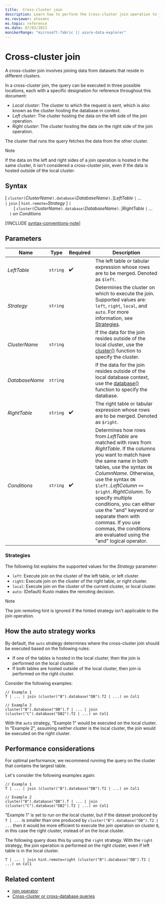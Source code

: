 ```yaml
---
title:  Cross-cluster join
description: Learn how to perform the Cross-cluster join operation to join datasets residing on different clusters.
ms.reviewer: alexans
ms.topic: reference
ms.date: 07/03/2023
monikerRange: "microsoft-fabric || azure-data-explorer"
---
```

# Cross-cluster join

A cross-cluster join involves joining data from datasets that reside in different clusters.

In a cross-cluster join, the query can be executed in three possible locations, each with a specific designation for reference throughout this document:

* *Local cluster*: The cluster to which the request is sent, which is also known as the cluster hosting the database in context.
* *Left cluster*: The cluster hosting the data on the left side of the join operation.
* *Right cluster*: The cluster hosting the data on the right side of the join operation.

The cluster that runs the query fetches the data from the other cluster.

> [!NOTE]
> If the data on the left and right sides of a join operation is hosted in the same cluster, it isn't considered a cross-cluster join, even if the data is hosted outside of the local cluster.

## Syntax

[ `cluster(`*ClusterName*`).database(`*DatabaseName*`).`]*LeftTable* `|` ...  
`|` `join` [ `hint.remote=`*Strategy* ] `(`  
&emsp;&emsp;[ `cluster(`*ClusterName*`).database(`*DatabaseName*`).`]*RightTable* `|` ...  
&emsp;`)` on *Conditions*

[!INCLUDE [syntax-conventions-note](../includes/syntax-conventions-note.md)]

## Parameters

|Name|Type|Required|Description|
|--|--|--|--|
|*LeftTable*| `string` | :heavy_check_mark:|The left table or tabular expression whose rows are to be merged. Denoted as `$left`.|
|*Strategy*| `string` ||Determines the cluster on which to execute the join. Supported values are: `left`, `right`, `local`, and `auto`. For more information, see [Strategies](#strategies).|
|*ClusterName*| `string` ||If the data for the join resides outside of the local cluster, use the [cluster()](cluster-function.md) function to specify the cluster.|
|*DatabaseName*| `string` ||If the data for the join resides outside of the local database context, use the [database()](database-function.md) function to specify the database.|
|*RightTable*| `string` | :heavy_check_mark:|The right table or tabular expression whose rows are to be merged. Denoted as `$right`.|
|*Conditions*| `string` | :heavy_check_mark:|Determines how rows from *LeftTable* are matched with rows from *RightTable*. If the columns you want to match have the same name in both tables, use the syntax `ON` *ColumnName*. Otherwise, use the syntax `ON $left.`*LeftColumn* `==` `$right.`*RightColumn*. To specify multiple conditions, you can either use the "and" keyword or separate them with commas. If you use commas, the conditions are evaluated using the "and" logical operator.|

### Strategies

The following list explains the supported values for the *Strategy* parameter:

* `left`: Execute join on the cluster of the left table, or left cluster.
* `right`: Execute join on the cluster of the right table, or right cluster.
* `local`: Execute join on the cluster of the current cluster, or local cluster.
* `auto`: (Default) Kusto makes the remoting decision.

> [!NOTE]
> The join remoting hint is ignored if the hinted strategy isn't applicable to the join operation.

## How the auto strategy works

By default, the `auto` strategy determines where the cross-cluster join should be executed based on the following rules:

* If one of the tables is hosted in the local cluster, then the join is performed on the local cluster.
* If both tables are hosted outside of the local cluster, then join is performed on the right cluster.

Consider the following examples:

```kusto
// Example 1
T | ... | join (cluster("B").database("DB").T2 | ...) on Col1

// Example 2
cluster("B").database("DB").T | ... | join (cluster("C").database("DB2").T2 | ...) on Col1
```

With the `auto` strategy, "Example 1" would be executed on the local cluster. In "Example 2", assuming neither cluster is the local cluster, the join would be executed on the right cluster.

## Performance considerations

For optimal performance, we recommend running the query on the cluster that contains the largest table.

Let's consider the following examples again:

```kusto
// Example 1
T | ... | join (cluster("B").database("DB").T2 | ...) on Col1

// Example 2
cluster("B").database("DB").T | ... | join (cluster("C").database("DB2").T2 | ...) on Col1
```

"Example 1" is set to run on the local cluster, but if the dataset produced by `T | ...` is smaller than one produced by `cluster("B").database("DB").T2 | ...` then it would be more efficient to execute the join operation on cluster `B`, in this case the right cluster, instead of on the local cluster.

The following query does this by using the `right` strategy. With the `right` strategy, the join operation is performed on the right cluster, even if left table is in the local cluster.

```kusto
T | ... | join hint.remote=right (cluster("B").database("DB").T2 | ...) on Col1
```

## Related content

* [join operator](join-operator.md)
* [Cross-cluster or cross-database queries](cross-cluster-or-database-queries.md)
